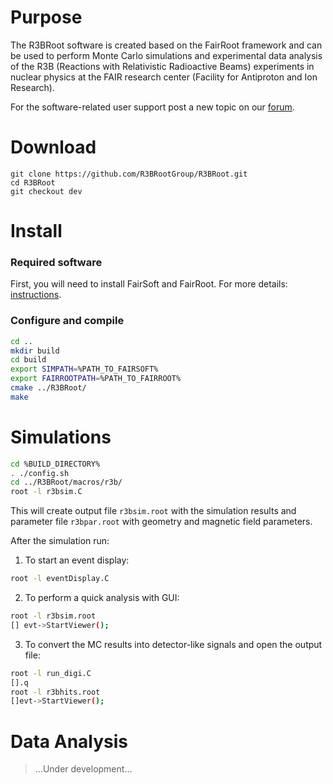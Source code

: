 # Purpose

The R3BRoot software is created based on the FairRoot framework and can be used to perform Monte Carlo simulations and experimental data analysis of the R3B (Reactions with Relativistic Radioactive Beams) experiments in nuclear physics at the FAIR research center (Facility for Antiproton and Ion Research).

For the software-related user support post a new topic on our [forum](https://forum.gsi.de/index.php?t=index&cat=40&).

# Download

~~~shell
git clone https://github.com/R3BRootGroup/R3BRoot.git
cd R3BRoot
git checkout dev
~~~

# Install

### Required software

First, you will need to install FairSoft and FairRoot. For more details: [instructions](https://www.r3broot.gsi.de/installation).

### Configure and compile

~~~bash
cd ..
mkdir build
cd build
export SIMPATH=%PATH_TO_FAIRSOFT%
export FAIRROOTPATH=%PATH_TO_FAIRROOT%
cmake ../R3BRoot/
make
~~~

# Simulations

~~~bash
cd %BUILD_DIRECTORY%
. ./config.sh
cd ../R3BRoot/macros/r3b/
root -l r3bsim.C
~~~

This will create output file `r3bsim.root` with the simulation results and parameter file `r3bpar.root` with geometry and magnetic field parameters.

After the simulation run:

1. To start an event display:

~~~bash
root -l eventDisplay.C
~~~

2. To perform a quick analysis with GUI:

~~~bash
root -l r3bsim.root
[] evt->StartViewer();
~~~

3. To convert the MC results into detector-like signals and open the output file:

~~~bash
root -l run_digi.C
[].q
root -l r3bhits.root
[]evt->StartViewer();
~~~

# Data Analysis

> ...Under development...